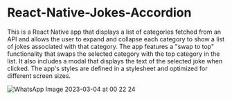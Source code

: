 ﻿# React-Native-Jokes-Accordion

This is a React Native app that displays a list of categories fetched from an API and allows the user to expand and collapse each category to show a list of jokes associated with that category. The app features a "swap to top" functionality that swaps the selected category with the top category in the list. It also includes a modal that displays the text of the selected joke when clicked. The app's styles are defined in a stylesheet and optimized for different screen sizes.

![WhatsApp Image 2023-03-04 at 00 22 24](https://user-images.githubusercontent.com/60354965/222786491-573aa338-3390-4d50-b905-65ee6f4e9ac8.jpg)

